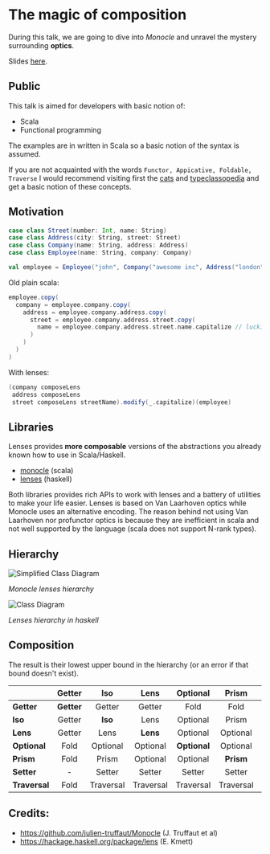 # The magic of composition

During this talk, we are going to dive into _Monocle_ and
unravel the mystery surrounding __optics__.

Slides [here](https://monadplus.github.io/scala-lenses/).

## Public

This talk is aimed for developers with basic notion of:
 - Scala
 - Functional programming

The examples are in written in Scala so a basic notion of the syntax is assumed.

If you are not acquainted with the words `Functor, Appicative, Foldable, Traverse`
I would recommend visiting first the [cats](https://typelevel.org/cats/typeclasses.html)
and [typeclassopedia](https://wiki.haskell.org/Typeclassopedia) and get a basic notion of these concepts.

## Motivation

```scala
case class Street(number: Int, name: String)
case class Address(city: String, street: Street)
case class Company(name: String, address: Address)
case class Employee(name: String, company: Company)

val employee = Employee("john", Company("awesome inc", Address("london", Street(23, "high street"))))
```

Old plain scala:
```scala
employee.copy(
  company = employee.company.copy(
    address = employee.company.address.copy(
      street = employee.company.address.street.copy(
        name = employee.company.address.street.name.capitalize // luckily capitalize exists
      )
    )
  )
)
```

With lenses:
```scala
(company composeLens
 address composeLens
 street composeLens streetName).modify(_.capitalize)(employee)
```

## Libraries

Lenses provides __more composable__ versions of the abstractions you already known how to use in Scala/Haskell.

 - [monocle](https://github.com/julien-truffaut/Monocle) (scala)
 - [lenses](https://github.com/ekmett/lens#lens-lenses-folds-and-traversals) (haskell)

Both libraries provides rich APIs to work with lenses and a battery of utilities to make your life easier.
Lenses is based on Van Laarhoven optics while Monocle uses an alternative encoding. The reason behind not using
Van Laarhoven nor profunctor optics is because they are inefficient in scala and not well supported by the language
(scala does not support N-rank types).


## Hierarchy

![Simplified Class Diagram](https://raw.github.com/julien-truffaut/Monocle/master/image/class-diagram.png)

_Monocle lenses hierarchy_

![Class Diagram](http://i.imgur.com/ALlbPRa.png)

_Lenses hierarchy in haskell_

## Composition

The result is their lowest upper bound in the hierarchy (or an error if that bound doesn't exist).

|               | Getter     | Iso        | Lens       | Optional     | Prism      | Setter     | Traversal     |
| ------------- |:----------:|:----------:|:----------:|:------------:|:----------:|:----------:|:-------------:|
| **Getter**    | **Getter** | Getter     | Getter     | Fold         | Fold       | -          | Fold          |
| **Iso**       | Getter     | **Iso**    | Lens       | Optional     | Prism      | Setter     | Traversal     |
| **Lens**      | Getter     | Lens       | **Lens**   | Optional     | Optional   | Setter     | Traversal     |
| **Optional**  | Fold       | Optional   | Optional   | **Optional** | Optional   | Setter     | Traversal     |
| **Prism**     | Fold       | Prism      | Optional   | Optional     | **Prism**  | Setter     | Traversal     |
| **Setter**    | -          | Setter     | Setter     | Setter       | Setter     | **Setter** | Setter        |
| **Traversal** | Fold       | Traversal  | Traversal  | Traversal    | Traversal  | Setter     | **Traversal** |

## Credits:
 - https://github.com/julien-truffaut/Monocle (J. Truffaut et al)
 - https://hackage.haskell.org/package/lens (E. Kmett)
